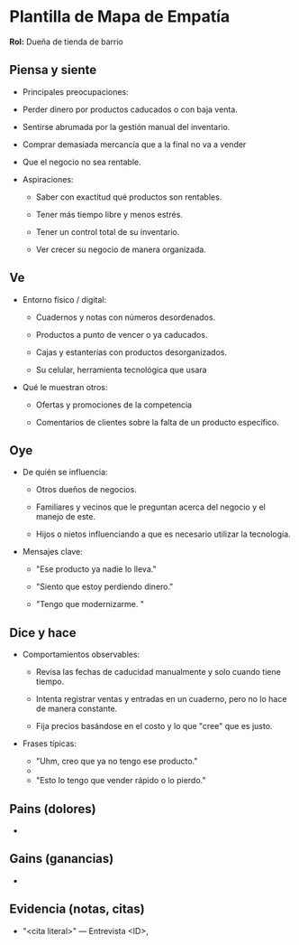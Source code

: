 # Plantilla de Mapa de Empatía
**Rol:** Dueña de tienda de barrio 

## Piensa y siente

- Principales preocupaciones:
  
 - Perder dinero por productos caducados o con baja venta.
   
 - Sentirse abrumada por la gestión manual del inventario.
   
 - Comprar demasiada mercancía que a la final no va a vender
   
 - Que el negocio no sea rentable.

  
- Aspiraciones:

  - Saber con exactitud qué productos son rentables.
    
  - Tener más tiempo libre y menos estrés.
    
  - Tener un control total de su inventario.
    
  - Ver crecer su negocio de manera organizada.



## Ve
- Entorno físico / digital:

  - Cuadernos y notas con números desordenados.
    
  - Productos a punto de vencer o ya caducados.
    
  - Cajas y estanterías con productos desorganizados.
    
  - Su celular, herramienta tecnológica que usara 

- Qué le muestran otros:
  
  - Ofertas y promociones de la competencia
    
  - Comentarios de clientes sobre la falta de un producto específico.



## Oye
- De quién se influencia:
  
  - Otros dueños de negocios.
    
  - Familiares y vecinos que le preguntan acerca del negocio y el manejo de este.
    
  - Hijos o nietos influenciando a que es necesario utilizar la tecnología.

- Mensajes clave:
  
  - "Ese producto ya nadie lo lleva."
    
  - "Siento que estoy perdiendo dinero."
    
  - "Tengo que modernizarme. "


## Dice y hace
- Comportamientos observables:

   - Revisa las fechas de caducidad manualmente y solo cuando tiene tiempo.
     
   - Intenta registrar ventas y entradas en un cuaderno, pero no lo hace de manera constante.
     
   - Fija precios basándose en el costo y lo que "cree" que es justo.

- Frases típicas:

   - "Uhm, creo que ya no tengo ese producto."
   - 
   - "Esto lo tengo que vender rápido o lo pierdo."


## Pains (dolores)
- 

## Gains (ganancias)
- 

## Evidencia (notas, citas)
- "\<cita literal>" — Entrevista \<ID>, <fecha>
